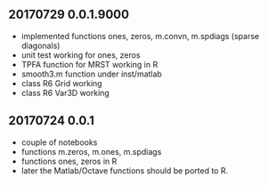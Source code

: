 ## 20170729 0.0.1.9000
* implemented functions ones, zeros, m.convn, m.spdiags (sparse diagonals)
* unit test working for ones, zeros
* TPFA function for MRST working in R
* smooth3.m function under inst/matlab
* class R6 Grid working
* class R6 Var3D working

## 20170724 0.0.1
* couple of notebooks
* functions m.zeros, m.ones, m.spdiags
* functions ones, zeros in R
* later the Matlab/Octave functions should be ported to R.
